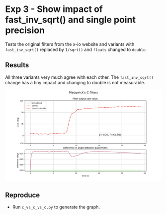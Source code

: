 # Exp 3 - Show impact of fast_inv_sqrt() and single point precision

Tests the original filters from the x-io website and variants with `fast_inv_sqrt()` replaced by `1/sqrt()` and
`floats` changed to `double`.

## Results
All three variants very much agree with each other. The `fast_inv_sqrt()` change has a tiny impact and changing to double is not measurable.


![Exp3 Graph](./exp3_c_vs_c.png "Exp 3 graphs.")

## Reproduce

- Run `c_vs_c_vs_c.py` to generate the graph.